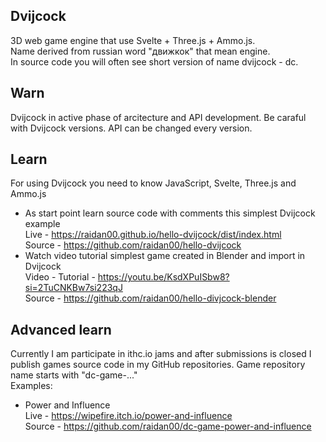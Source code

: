 ## Dvijcock
3D web game engine that use Svelte + Three.js + Ammo.js. <br/>
Name derived from russian word "движкок" that mean engine. <br/>
In source code you will often see short version of name dvijcock - dc.
## Warn
Dvijcock in active phase of arcitecture and API development. Be caraful with Dvijcock versions. API can be changed every version.
## Learn
For using Dvijcock you need to know JavaScript, Svelte, Three.js and Ammo.js<br/>
* As start point learn source code with comments this simplest Dvijcock example<br/>
Live - https://raidan00.github.io/hello-dvijcock/dist/index.html<br/>
Source - https://github.com/raidan00/hello-dvijcock
* Watch video tutorial simplest game created in Blender and import in Dvijcock<br/>
Video - Tutorial - https://youtu.be/KsdXPuISbw8?si=2TuCNKBw7si223qJ<br/>
Source - https://github.com/raidan00/hello-divjcock-blender
## Advanced learn
Currently I am participate in ithc.io jams and after submissions is closed I publish games source code in my GitHub repositories. Game repository name starts with "dc-game-..."<br/>
Examples:<br/>
* Power and Influence<br/>
Live - https://wipefire.itch.io/power-and-influence<br/>
Source - https://github.com/raidan00/dc-game-power-and-influence<br/>


